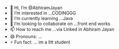- 👋 Hi, I’m @AbhiramJayan
- 👀 I’m interested in ...CODINGGG
- 🌱 I’m currently learning ...Java 
- 💞️ I’m looking to collaborate on ...front end works
- 📫 How to reach me ...via Linked in Abhiram Jayan
- 😄 Pronouns: ...
- ⚡ Fun fact: ... im a litt student

<!---
AbhiramJayan/AbhiramJayan is a ✨ special ✨ repository because its `README.md` (this file) appears on your GitHub profile.
You can click the Preview link to take a look at your changes.
--->
